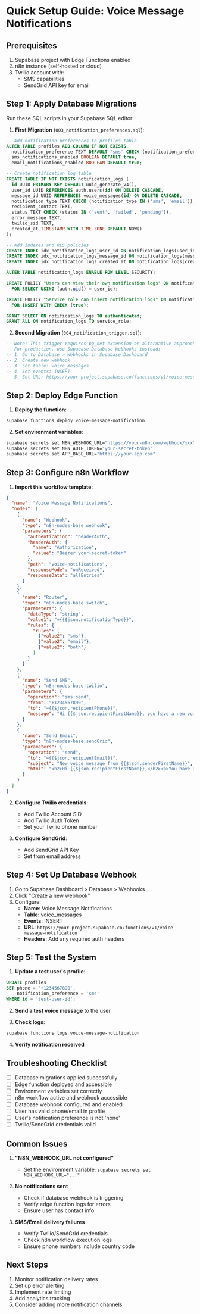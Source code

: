 # Quick Setup Guide: Voice Message Notifications

## Prerequisites

1. Supabase project with Edge Functions enabled
2. n8n instance (self-hosted or cloud)
3. Twilio account with:
   - SMS capabilities
   - SendGrid API key for email

## Step 1: Apply Database Migrations

Run these SQL scripts in your Supabase SQL editor:

1. **First Migration** (`003_notification_preferences.sql`):
```sql
-- Add notification preferences to profiles table
ALTER TABLE profiles ADD COLUMN IF NOT EXISTS 
  notification_preference TEXT DEFAULT 'sms' CHECK (notification_preference IN ('sms', 'email', 'both', 'none')),
  sms_notifications_enabled BOOLEAN DEFAULT true,
  email_notifications_enabled BOOLEAN DEFAULT true;

-- Create notification log table
CREATE TABLE IF NOT EXISTS notification_logs (
  id UUID PRIMARY KEY DEFAULT uuid_generate_v4(),
  user_id UUID REFERENCES auth.users(id) ON DELETE CASCADE,
  message_id UUID REFERENCES voice_messages(id) ON DELETE CASCADE,
  notification_type TEXT CHECK (notification_type IN ('sms', 'email')),
  recipient_contact TEXT,
  status TEXT CHECK (status IN ('sent', 'failed', 'pending')),
  error_message TEXT,
  twilio_sid TEXT,
  created_at TIMESTAMP WITH TIME ZONE DEFAULT NOW()
);

-- Add indexes and RLS policies
CREATE INDEX idx_notification_logs_user_id ON notification_logs(user_id);
CREATE INDEX idx_notification_logs_message_id ON notification_logs(message_id);
CREATE INDEX idx_notification_logs_created_at ON notification_logs(created_at);

ALTER TABLE notification_logs ENABLE ROW LEVEL SECURITY;

CREATE POLICY "Users can view their own notification logs" ON notification_logs
  FOR SELECT USING (auth.uid() = user_id);

CREATE POLICY "Service role can insert notification logs" ON notification_logs
  FOR INSERT WITH CHECK (true);

GRANT SELECT ON notification_logs TO authenticated;
GRANT ALL ON notification_logs TO service_role;
```

2. **Second Migration** (`004_notification_trigger.sql`):
```sql
-- Note: This trigger requires pg_net extension or alternative approach
-- For production, use Supabase Database Webhooks instead:
-- 1. Go to Database > Webhooks in Supabase Dashboard
-- 2. Create new webhook
-- 3. Set table: voice_messages
-- 4. Set events: INSERT
-- 5. Set URL: https://your-project.supabase.co/functions/v1/voice-message-notification
```

## Step 2: Deploy Edge Function

1. **Deploy the function**:
```bash
supabase functions deploy voice-message-notification
```

2. **Set environment variables**:
```bash
supabase secrets set N8N_WEBHOOK_URL="https://your-n8n.com/webhook/xxx"
supabase secrets set N8N_AUTH_TOKEN="your-secret-token"
supabase secrets set APP_BASE_URL="https://your-app.com"
```

## Step 3: Configure n8n Workflow

1. **Import this workflow template**:
```json
{
  "name": "Voice Message Notifications",
  "nodes": [
    {
      "name": "Webhook",
      "type": "n8n-nodes-base.webhook",
      "parameters": {
        "authentication": "headerAuth",
        "headerAuth": {
          "name": "Authorization",
          "value": "Bearer your-secret-token"
        },
        "path": "voice-notifications",
        "responseMode": "onReceived",
        "responseData": "allEntries"
      }
    },
    {
      "name": "Router",
      "type": "n8n-nodes-base.switch",
      "parameters": {
        "dataType": "string",
        "value1": "={{$json.notificationType}}",
        "rules": {
          "rules": [
            {"value2": "sms"},
            {"value2": "email"},
            {"value2": "both"}
          ]
        }
      }
    },
    {
      "name": "Send SMS",
      "type": "n8n-nodes-base.twilio",
      "parameters": {
        "operation": "sms:send",
        "from": "+1234567890",
        "to": "={{$json.recipientPhone}}",
        "message": "Hi {{$json.recipientFirstName}}, you have a new voice message from {{$json.senderFirstName}} ({{$json.messageDuration}}). Listen now: {{$json.appUrl}}"
      }
    },
    {
      "name": "Send Email",
      "type": "n8n-nodes-base.sendGrid",
      "parameters": {
        "operation": "send",
        "to": "={{$json.recipientEmail}}",
        "subject": "New voice message from {{$json.senderFirstName}}",
        "html": "<h2>Hi {{$json.recipientFirstName}},</h2><p>You have a new voice message from {{$json.senderFirstName}}.</p><p><strong>Duration:</strong> {{$json.messageDuration}}<br><strong>Received:</strong> {{$json.messageTimestamp}}</p><p><a href='{{$json.appUrl}}' style='background:#3b82f6;color:white;padding:10px 20px;text-decoration:none;border-radius:5px;display:inline-block;'>Listen to Message</a></p>"
      }
    }
  ]
}
```

2. **Configure Twilio credentials**:
   - Add Twilio Account SID
   - Add Twilio Auth Token
   - Set your Twilio phone number

3. **Configure SendGrid**:
   - Add SendGrid API Key
   - Set from email address

## Step 4: Set Up Database Webhook

1. Go to Supabase Dashboard > Database > Webhooks
2. Click "Create a new webhook"
3. Configure:
   - **Name**: Voice Message Notifications
   - **Table**: voice_messages
   - **Events**: INSERT
   - **URL**: `https://your-project.supabase.co/functions/v1/voice-message-notification`
   - **Headers**: Add any required auth headers

## Step 5: Test the System

1. **Update a test user's profile**:
```sql
UPDATE profiles 
SET phone = '+1234567890',
    notification_preference = 'sms'
WHERE id = 'test-user-id';
```

2. **Send a test voice message** to the user

3. **Check logs**:
```bash
supabase functions logs voice-message-notification
```

4. **Verify notification received**

## Troubleshooting Checklist

- [ ] Database migrations applied successfully
- [ ] Edge function deployed and accessible
- [ ] Environment variables set correctly
- [ ] n8n workflow active and webhook accessible
- [ ] Database webhook configured and enabled
- [ ] User has valid phone/email in profile
- [ ] User's notification preference is not 'none'
- [ ] Twilio/SendGrid credentials valid

## Common Issues

1. **"N8N_WEBHOOK_URL not configured"**
   - Set the environment variable: `supabase secrets set N8N_WEBHOOK_URL="..."`

2. **No notifications sent**
   - Check if database webhook is triggering
   - Verify edge function logs for errors
   - Ensure user has contact info

3. **SMS/Email delivery failures**
   - Verify Twilio/SendGrid credentials
   - Check n8n workflow execution logs
   - Ensure phone numbers include country code

## Next Steps

1. Monitor notification delivery rates
2. Set up error alerting
3. Implement rate limiting
4. Add analytics tracking
5. Consider adding more notification channels 